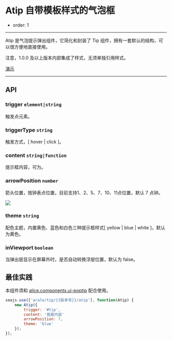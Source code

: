 # Atip 自带模板样式的气泡框

- order: 1

---

Atip 是气泡提示弹出组件，它简化和封装了 Tip 组件，拥有一套默认的结构，可以很方便地直接使用。

注意，1.0.0 及以上版本内部集成了样式，无须单独引用样式。

[演示](http://aralejs.org/tip/examples/atip.html)

---

## API

### trigger `element|string` 

触发点元素。

### triggerType `string`

触发方式，[ hover | click ]。

### content `string|function`

提示框内容，可为。

### arrowPosition `number`

箭头位置，按钟表点位置，目前支持1、2、5、7、10、11点位置，默认 7 点钟。

![](https://i.alipayobjects.com/e/201307/jBty06lQT.png)

### theme `string`

配色主题，内置黄色、蓝色和白色三种提示框样式[ yellow | blue | white ]，默认为黄色。

### inViewport `boolean`

当弹出层显示在屏幕外时，是否自动转换浮层位置，默认为 false。

## 最佳实践

本组件须和 [alice.components.ui-poptip](https://a.alipayobjects.com/al/alice.components.ui-poptip-1.3-src.css) 配合使用。

```javascript
seajs.use(['arale/tip/{{版本号}}/atip'], function(Atip) {
    new Atip({
        trigger: '#tip',
        content: '我是内容'
        arrowPosition: 7,
        theme: 'blue'
    });
});
```

